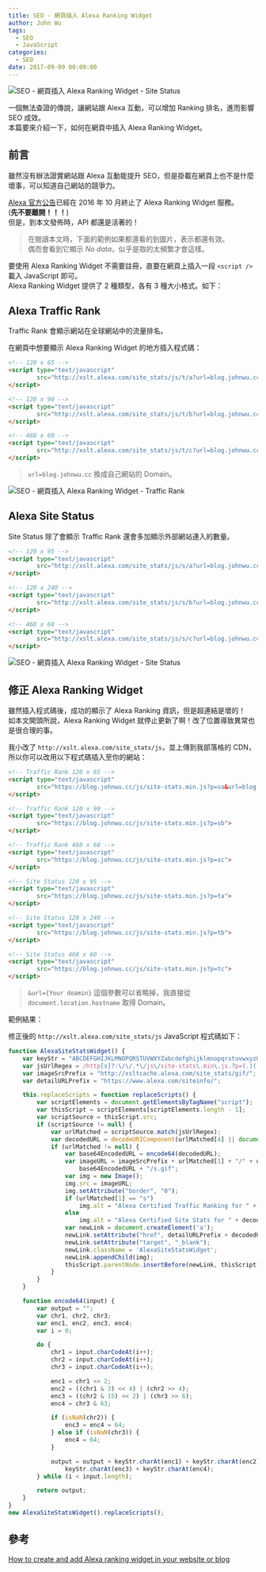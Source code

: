 ```yaml
---
title: SEO - 網頁插入 Alexa Ranking Widget
author: John Wu
tags:
  - SEO
  - JavaScript
categories:
  - SEO
date: 2017-09-09 00:09:00
---
```

![SEO - 網頁插入 Alexa Ranking Widget - Site Status](/images/x339.png)

一個無法查證的傳說，讓網站跟 Alexa 互動，可以增加 Ranking 排名，進而影響 SEO 成效。  
本篇要來介紹一下，如何在網頁中插入 Alexa Ranking Widget。  

<!-- more -->

## 前言

雖然沒有辦法證實網站跟 Alexa 互動能提升 SEO，但是掛載在網頁上也不是什麼壞事，可以知道自己網站的競爭力。  

[Alexa 官方公告](
https://support.alexa.com/hc/en-us/articles/201514680-Alexa-widgets-have-been-retired-October-2016)已經在 2016 年 10 月終止了 Alexa Ranking Widget 服務。  
(**先不要離開！！！**)  
但是，到本文發佈時，API 都還是活著的！  
> 在閱讀本文時，下面的範例如果都還看的到圖片，表示都還有效。  
> 偶而會看到它顯示 *No data*，似乎是取的太頻繁才會這樣。  

要使用 Alexa Ranking Widget 不需要註冊，直要在網頁上插入一段 `<script />` 載入 JavaScript 即可。  
Alexa Ranking Widget 提供了 2 種類型，各有 3 種大小格式。如下：

## Alexa Traffic Rank

Traffic Rank 會顯示網站在全球網站中的流量排名。  

在網頁中想要顯示 Alexa Ranking Widget 的地方插入程式碼：
```html
<!-- 120 x 65 -->
<script type="text/javascript" 
        src="http://xslt.alexa.com/site_stats/js/t/a?url=blog.johnwu.cc">
</script>

<!-- 120 x 90 -->
<script type="text/javascript" 
        src="http://xslt.alexa.com/site_stats/js/t/b?url=blog.johnwu.cc">
</script>

<!-- 468 x 60 -->
<script type="text/javascript" 
        src="http://xslt.alexa.com/site_stats/js/t/c?url=blog.johnwu.cc">
</script>
```
> `url=blog.johnwu.cc` 換成自己網站的 Domain。

![SEO - 網頁插入 Alexa Ranking Widget - Traffic Rank](/images/x338.png)

## Alexa Site Status

Site Status 除了會顯示 Traffic Rank 還會多加顯示外部網站連入的數量。  

```html
<!-- 120 x 95 -->
<script type="text/javascript" 
        src="http://xslt.alexa.com/site_stats/js/s/a?url=blog.johnwu.cc">
</script>

<!-- 120 x 240 -->
<script type="text/javascript" 
        src="http://xslt.alexa.com/site_stats/js/s/b?url=blog.johnwu.cc">
</script>

<!-- 468 x 60 -->
<script type="text/javascript" 
        src="http://xslt.alexa.com/site_stats/js/s/c?url=blog.johnwu.cc">
</script>
```

![SEO - 網頁插入 Alexa Ranking Widget - Site Status](/images/x339.png)

## 修正 Alexa Ranking Widget

雖然插入程式碼後，成功的顯示了 Alexa Ranking 資訊，但是超連結是壞的！  
如本文開頭所說，Alexa Ranking Widget 就停止更新了啊！改了位置導致異常也是很合理的事。  

我小改了 `http://xslt.alexa.com/site_stats/js`，並上傳到我部落格的 CDN，所以你可以改用以下程式碼插入至你的網站：  
```html
<!-- Traffic Rank 120 x 65 -->
<script type="text/javascript" 
        src="https://blog.johnwu.cc/js/site-stats.min.js?p=sa&url=blog.johnwu.cc">
</script>

<!-- Traffic Rank 120 x 90 -->
<script type="text/javascript" 
        src="https://blog.johnwu.cc/js/site-stats.min.js?p=sb">
</script>

<!-- Traffic Rank 468 x 60 -->
<script type="text/javascript" 
        src="https://blog.johnwu.cc/js/site-stats.min.js?p=sc">
</script>

<!-- Site Status 120 x 95 -->
<script type="text/javascript" 
        src="https://blog.johnwu.cc/js/site-stats.min.js?p=ta">
</script>

<!-- Site Status 120 x 240 -->
<script type="text/javascript" 
        src="https://blog.johnwu.cc/js/site-stats.min.js?p=tb">
</script>

<!-- Site Status 468 x 60 -->
<script type="text/javascript" 
        src="https://blog.johnwu.cc/js/site-stats.min.js?p=tc">
</script>
```
> `&url={Your doamin}` 這個參數可以省略掉，我直接從 `document.location.hostname` 取得 Domain。

範例結果：  
<script type="text/javascript" src="/js/site-stats.min.js?p=sa"></script>

修正後的 `http://xslt.alexa.com/site_stats/js` JavaScript 程式碼如下：
```js
function AlexaSiteStatsWidget() {
    var keyStr = "ABCDEFGHIJKLMNOPQRSTUVWXYZabcdefghijklmnopqrstuvwxyz0123456789+/=";
    var jsUrlRegex = /http[s]?:\/\/.*\/js\/site-stats\.min\.js.?p=(.)(.)((?:[&]|&amp;)url=([^\?&]*))?/i;
    var imageSrcPrefix = "http://xsltcache.alexa.com/site_stats/gif/";
    var detailURLPrefix = "https://www.alexa.com/siteinfo/";

    this.replaceScripts = function replaceScripts() {
        var scriptElements = document.getElementsByTagName("script");
        var thisScript = scriptElements[scriptElements.length - 1];
        var scriptSource = thisScript.src;
        if (scriptSource != null) {
            var urlMatched = scriptSource.match(jsUrlRegex);
            var decodedURL = decodeURIComponent(urlMatched[4] || document.location.hostname);
            if (urlMatched != null) {
                var base64EncodedURL = encode64(decodedURL);
                var imageURL = imageSrcPrefix + urlMatched[1] + "/" + urlMatched[2] + "/" +
                    base64EncodedURL + "/s.gif";
                var img = new Image();
                img.src = imageURL;
                img.setAttribute("border", "0");
                if (urlMatched[1] == "s")
                    img.alt = "Alexa Certified Traffic Ranking for " + decodedURL;
                else
                    img.alt = "Alexa Certified Site Stats for " + decodedURL;
                var newLink = document.createElement('a');
                newLink.setAttribute("href", detailURLPrefix + decodedURL);
                newLink.setAttribute("target", "_blank");
                newLink.className = 'AlexaSiteStatsWidget';
                newLink.appendChild(img);
                thisScript.parentNode.insertBefore(newLink, thisScript);
            }
        }
    }

    function encode64(input) {
        var output = "";
        var chr1, chr2, chr3;
        var enc1, enc2, enc3, enc4;
        var i = 0;

        do {
            chr1 = input.charCodeAt(i++);
            chr2 = input.charCodeAt(i++);
            chr3 = input.charCodeAt(i++);

            enc1 = chr1 >> 2;
            enc2 = ((chr1 & 3) << 4) | (chr2 >> 4);
            enc3 = ((chr2 & 15) << 2) | (chr3 >> 6);
            enc4 = chr3 & 63;

            if (isNaN(chr2)) {
                enc3 = enc4 = 64;
            } else if (isNaN(chr3)) {
                enc4 = 64;
            }

            output = output + keyStr.charAt(enc1) + keyStr.charAt(enc2) +
                keyStr.charAt(enc3) + keyStr.charAt(enc4);
        } while (i < input.length);

        return output;
    }
}
new AlexaSiteStatsWidget().replaceScripts();
```

## 參考

[How to create and add Alexa ranking widget in your website or blog](http://blogtimenow.com/how-to/alexa-ranking-widget/)

